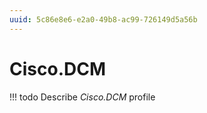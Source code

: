 ```yaml
---
uuid: 5c86e8e6-e2a0-49b8-ac99-726149d5a56b
---
```



# Cisco.DCM


<!-- prettier-ignore -->
!!! todo
    Describe *Cisco.DCM* profile

